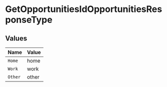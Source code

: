 # GetOpportunitiesIdOpportunitiesResponseType


## Values

| Name    | Value   |
| ------- | ------- |
| `Home`  | home    |
| `Work`  | work    |
| `Other` | other   |